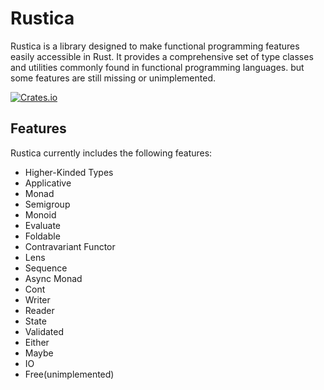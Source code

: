 # Rustica

Rustica is a library designed to make functional programming features easily accessible in Rust. It provides a comprehensive set of type classes and utilities commonly found in functional programming languages. but some features are still missing or unimplemented.

[![Crates.io](https://img.shields.io/crates/v/rustica.svg)](https://crates.io/crates/rustica)

## Features

Rustica currently includes the following features:
- Higher-Kinded Types
- Applicative
- Monad
- Semigroup
- Monoid
- Evaluate
- Foldable
- Contravariant Functor
- Lens
- Sequence
- Async Monad
- Cont
- Writer
- Reader
- State
- Validated
- Either
- Maybe
- IO
- Free(unimplemented)